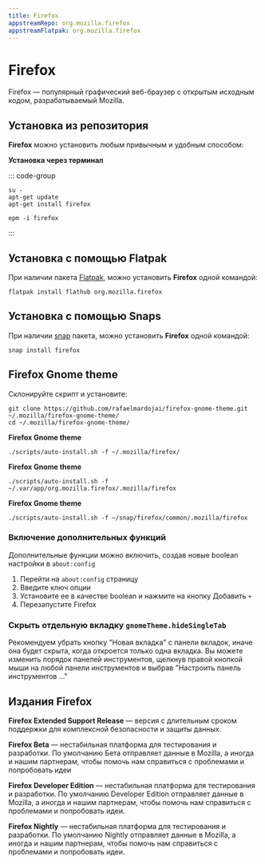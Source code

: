 ```yaml
---
title: Firefox
appstreamRepo: org.mozilla.firefox
appstreamFlatpak: org.mozilla.firefox
---
```


# Firefox

Firefox — популярный графический веб-браузер с открытым исходным кодом, разрабатываемый Mozilla.

## Установка из репозитория 

**Firefox** можно установить любым привычным и удобным способом:

<!--@include: ./parts/install/software-repo.md-->

**Установка через терминал**

::: code-group

```shell[apt-get]
su -
apt-get update
apt-get install firefox
```
```shell[epm]
epm -i firefox
```
:::

## Установка c помощью Flatpak

При наличии пакета [Flatpak](/flatpak), можно установить **Firefox** одной командой:

```shell
flatpak install flathub org.mozilla.firefox
```

<!--@include: ./parts/install/software-flatpak.md-->
<!--@include: ./parts/warns/unpriveleged-spases.md -->

## Установка с помощью Snaps

При наличии [snap](/snap) пакета, можно установить **Firefox** одной командой:

```shell
snap install firefox
```

## Firefox Gnome theme

Склонируйте скрипт и установите:

```shell
git clone https://github.com/rafaelmardojai/firefox-gnome-theme.git ~/.mozilla/firefox-gnome-theme/
cd ~/.mozilla/firefox-gnome-theme/
```
**Firefox Gnome theme <Badge type="warning" text="Sisyphus" />**

```shell
./scripts/auto-install.sh -f ~/.mozilla/firefox/
```

**Firefox Gnome theme <Badge type="tip" text="Flatpak" />**

```shell
./scripts/auto-install.sh -f ~/.var/app/org.mozilla.firefox/.mozilla/firefox
```
**Firefox Gnome theme <Badge type="danger" text="Snap" />**

```shell
./scripts/auto-install.sh -f ~/snap/firefox/common/.mozilla/firefox
```

### Включение дополнительных функций

Дополнительные функции можно включить, создав новые boolean настройки в `about:config`

1. Перейти на `about:config` страницу
2. Введите ключ опции
3. Установите ее в качестве boolean и нажмите на кнопку Добавить `+`
4. Перезапустите Firefox

### Скрыть отдельную вкладку `gnomeTheme.hideSingleTab`

Рекомендуем убрать кнопку "Новая вкладка" с панели вкладок, иначе она будет скрыта, когда откроется только одна вкладка. Вы можете изменить порядок панелей инструментов, щелкнув правой кнопкой мыши на любой панели инструментов и выбрав "Настроить панель инструментов ..."

## Издания Firefox

**Firefox Extended Support Release** — версия с длительным сроком поддержки для комплексной безопасности и защиты данных.

**Firefox Beta** — нестабильная платформа для тестирования и разработки. По умолчанию Бета отправляет данные в Mozilla, а иногда и нашим партнерам, чтобы помочь нам справиться с проблемами и попробовать идеи

**Firefox Developer Edition** — нестабильная платформа для тестирования и разработки. По умолчанию Developer Edition отправляет данные в Mozilla, а иногда и нашим партнерам, чтобы помочь нам справиться с проблемами и попробовать идеи.

**Firefox Nightly** — нестабильная платформа для тестирования и разработки. По умолчанию Nightly отправляет данные в Mozilla, а иногда и нашим партнерам, чтобы помочь нам справиться с проблемами и попробовать идеи.